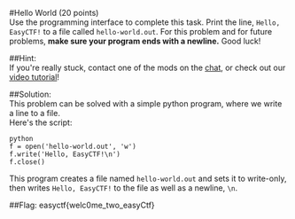 #Hello World (20 points)  
Use the programming interface to complete this task. Print the line, ```Hello, EasyCTF!``` to a file called ```hello-world.out```. For this problem and for future problems, **make sure your program ends with a newline.** Good luck!  
  
##Hint:  
If you're really stuck, contact one of the mods on the [chat](https://www.easyctf.com/chat), or check out our [video tutorial](https://www.youtube.com/watch?v=GP1ZfzRSclQ)!  
  
##Solution:  
This problem can be solved with a simple python program, where we write a line to a file.  
Here's the script:  
```
python
f = open('hello-world.out', 'w') 
f.write('Hello, EasyCTF!\n')
f.close()
```  
This program creates a file named `hello-world.out` and sets it to write-only, then writes `Hello, EasyCTF!` to the file as well as a newline, `\n`.  
  
##Flag: easyctf{welc0me_two_easyCtf}